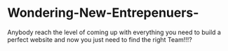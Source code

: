 # Wondering-New-Entrepenuers-
Anybody reach the level of coming up with everything you need to build a perfect website and now you just need to find the right Team!!!?
